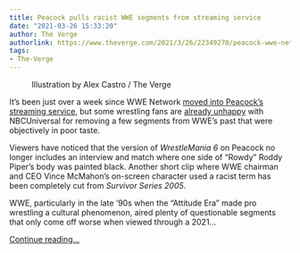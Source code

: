 ```yaml
---
title: Peacock pulls racist WWE segments from streaming service
date: "2021-03-26 15:33:20"
author: The Verge
authorlink: https://www.theverge.com/2021/3/26/22349270/peacock-wwe-network-censorship-erasing-content-racism
tags:
- The-Verge
---
```

<figure>
      <img alt="" src="https://cdn.vox-cdn.com/thumbor/T2HxrnjYgSLCEBYaTHrgHGUDn9U=/0x0:2040x1360/1310x873/cdn.vox-cdn.com/uploads/chorus_image/image/69030964/acastro_190909_1777_wwe_0001.0.jpg" />
        <figcaption>Illustration by Alex Castro / The Verge</figcaption>
    </figure>

  <p id="nf3A6p">It’s been just over a week since WWE Network <a href="https://www.theverge.com/22319438/wwe-network-peacock-features-price-faq-deal">moved into Peacock’s streaming service</a>, but some wrestling fans are <a href="https://www.reddit.com/r/SquaredCircle/comments/mc9ia0/peacock_removing_questionable_older_wwe_content/">already unhappy</a> with NBCUniversal for removing a few segments from WWE’s past that were objectively in poor taste. </p>
<p id="cu7P0b">Viewers have noticed that the version of <em>WrestleMania 6</em> on Peacock no longer includes an interview and match where one side of “Rowdy” Roddy Piper’s body was painted black. Another short clip where WWE chairman and CEO Vince McMahon’s on-screen character used a racist term has been completely cut from <em>Survivor Series 2005</em>.</p>
<p id="T5G6Cv">WWE, particularly in the late ‘90s when the “Attitude Era” made pro wrestling a cultural phenomenon, aired plenty of questionable segments that only come off worse when viewed through a 2021...</p>
  <p>
    <a href="https://www.theverge.com/2021/3/26/22349270/peacock-wwe-network-censorship-erasing-content-racism">Continue reading&hellip;</a>
  </p>